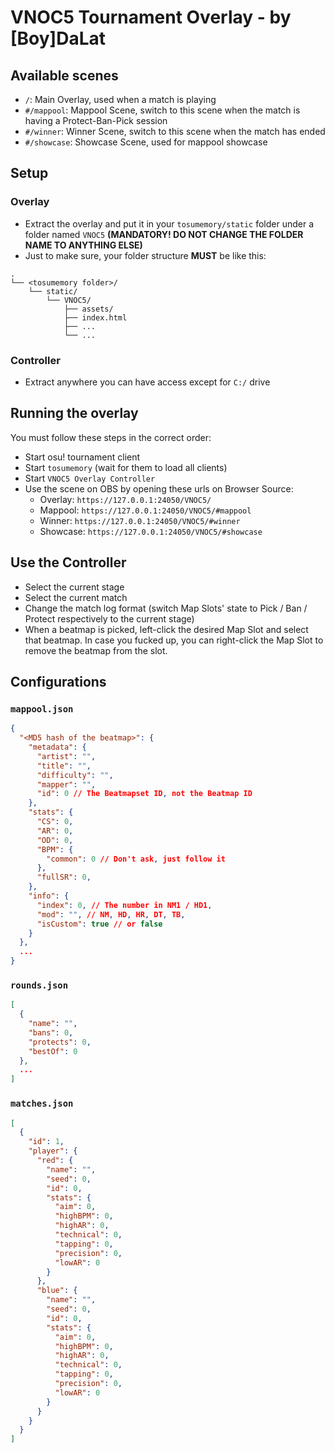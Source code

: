 # VNOC5 Tournament Overlay - by [Boy]DaLat
## Available scenes
- `/`: Main Overlay, used when a match is playing
- `#/mappool`: Mappool Scene, switch to this scene when the match is having a Protect-Ban-Pick session
- `#/winner`: Winner Scene, switch to this scene when the match has ended
- `#/showcase`: Showcase Scene, used for mappool showcase
## Setup
### Overlay
- Extract the overlay and put it in your `tosumemory/static` folder under a folder named `VNOC5` **(MANDATORY! DO NOT CHANGE THE FOLDER NAME TO ANYTHING ELSE)**
- Just to make sure, your folder structure **MUST** be like this:
```
.
└── <tosumemory folder>/
    └── static/
        └── VNOC5/
            ├── assets/
            ├── index.html
            ├── ...
            └── ...
```
### Controller
- Extract anywhere you can have access except for `C:/` drive

## Running the overlay
You must follow these steps in the correct order:
- Start osu! tournament client
- Start `tosumemory` (wait for them to load all clients)
- Start `VNOC5 Overlay Controller`
- Use the scene on OBS by opening these urls on Browser Source:
  - Overlay: `https://127.0.0.1:24050/VNOC5/`
  - Mappool: `https://127.0.0.1:24050/VNOC5/#mappool`
  - Winner: `https://127.0.0.1:24050/VNOC5/#winner`
  - Showcase: `https://127.0.0.1:24050/VNOC5/#showcase`

## Use the Controller
- Select the current stage
- Select the current match
- Change the match log format (switch Map Slots' state to Pick / Ban / Protect respectively to the current stage)
- When a beatmap is picked, left-click the desired Map Slot and select that beatmap. In case you fucked up, you can right-click the Map Slot to remove the beatmap from the slot.

## Configurations
### `mappool.json`
```json
{
  "<MD5 hash of the beatmap>": {
    "metadata": {
      "artist": "",
      "title": "",
      "difficulty": "",
      "mapper": "",
      "id": 0 // The Beatmapset ID, not the Beatmap ID
    },
    "stats": {
      "CS": 0,
      "AR": 0,
      "OD": 0,
      "BPM": {
        "common": 0 // Don't ask, just follow it
      },
      "fullSR": 0,
    },
    "info": {
      "index": 0, // The number in NM1 / HD1,
      "mod": "", // NM, HD, HR, DT, TB,
      "isCustom": true // or false
    }
  },
  ...
}
```
### `rounds.json`
```json
[
  {
    "name": "",
    "bans": 0,
    "protects": 0,
    "bestOf": 0
  },
  ...
]
```
### `matches.json`
```json
[
  {
    "id": 1,
    "player": {
      "red": {
        "name": "",
        "seed": 0,
        "id": 0,
        "stats": {
          "aim": 0,
          "highBPM": 0,
          "highAR": 0,
          "technical": 0,
          "tapping": 0,
          "precision": 0,
          "lowAR": 0
        }
      },
      "blue": {
        "name": "",
        "seed": 0,
        "id": 0,
        "stats": {
          "aim": 0,
          "highBPM": 0,
          "highAR": 0,
          "technical": 0,
          "tapping": 0,
          "precision": 0,
          "lowAR": 0
        }
      }
    }
  }
]
```